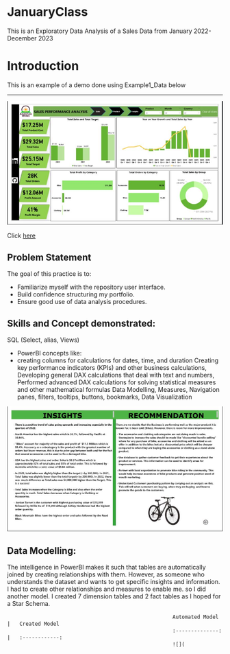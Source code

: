 # JanuaryClass
This is an Exploratory Data Analysis of a Sales Data from January 2022-December 2023

# Introduction
This is an example of a demo done using Example1_Data below

---

![](Example1_Data.JPG)

Click [here](https://docs.github.com/en/get-started/writing-on-github/getting-started-with-writing-and-formatting-on-github/basic-writing-and-formatting-syntax)


## Problem Statement
The goal of this practice is to:

- Familiarize myself with the repository user interface.
- Build confidence structuring my portfolio.
- Ensure good use of data analysis procedures.

## Skills and Concept demonstrated:

SQL (Select, alias, Views)

- PowerBI concepts like:
- creating columns for calculations for dates, time, and duration Creating key performance indicators (KPIs) and other business calculations, Developing general DAX calculations that 
  deal with text and numbers, Performed advanced DAX calculations for solving statistical measures and other mathematical formulas Data Modelling, Measures, Navigation panes, filters, 
  tooltips, buttons, bookmarks, Data Visualization

![](Example2_Data.JPG)


## Data Modelling:

The intelligence in PowerBI makes it such that tables are automatically joined by creating relationships with them. However, as someone who understands the dataset and wants to get specific insights and information. I had to create other relationships and measures to enable me. so I did another model. I created 7 dimension tables and 2 fact tables as I hoped for a Star Schema.

                                                          Automated Model    |   Created Model
                                                          :--------------:   |   :------------:
                                                          ![](
